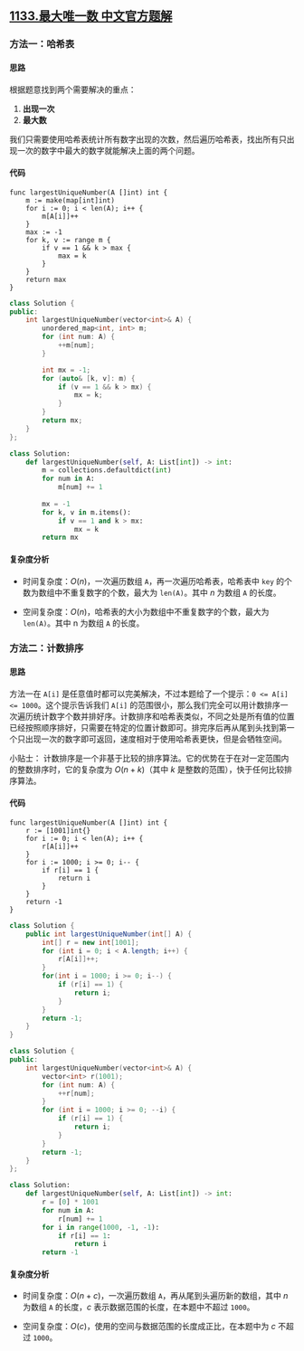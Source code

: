 ## [1133.最大唯一数 中文官方题解](https://leetcode.cn/problems/largest-unique-number/solutions/100000/zui-da-wei-yi-shu-by-leetcode-solution)
### 方法一：哈希表

#### 思路

根据题意找到两个需要解决的重点：

1. **出现一次**
2. **最大数**

我们只需要使用哈希表统计所有数字出现的次数，然后遍历哈希表，找出所有只出现一次的数字中最大的数字就能解决上面的两个问题。

#### 代码

```Golang [sol1] 
func largestUniqueNumber(A []int) int {
    m := make(map[int]int)
    for i := 0; i < len(A); i++ {
        m[A[i]]++
    }
    max := -1
    for k, v := range m {
        if v == 1 && k > max {
            max = k
        }
    }
    return max
}
```
```C++ [sol1]
class Solution {
public:
    int largestUniqueNumber(vector<int>& A) {
        unordered_map<int, int> m;
        for (int num: A) {
            ++m[num];
        }

        int mx = -1;
        for (auto& [k, v]: m) {
            if (v == 1 && k > mx) {
                mx = k;
            }
        }
        return mx;
    }
};
```
```Python [sol1]
class Solution:
    def largestUniqueNumber(self, A: List[int]) -> int:
        m = collections.defaultdict(int)
        for num in A:
            m[num] += 1
        
        mx = -1
        for k, v in m.items():
            if v == 1 and k > mx:
                mx = k
        return mx
```

#### 复杂度分析

- 时间复杂度：$O(n)$，一次遍历数组 `A`，再一次遍历哈希表，哈希表中 `key` 的个数为数组中不重复数字的个数，最大为 `len(A)`。其中 $n$ 为数组 `A` 的长度。

- 空间复杂度：$O(n)$，哈希表的大小为数组中不重复数字的个数，最大为 `len(A)`。其中 n 为数组 `A` 的长度。

### 方法二：计数排序

#### 思路

方法一在 `A[i]` 是任意值时都可以完美解决，不过本题给了一个提示：`0 <= A[i] <= 1000`。这个提示告诉我们 `A[i]` 的范围很小，那么我们完全可以用计数排序一次遍历统计数字个数并排好序。计数排序和哈希表类似，不同之处是所有值的位置已经按照顺序排好，只需要在特定的位置计数即可。排完序后再从尾到头找到第一个只出现一次的数字即可返回，速度相对于使用哈希表更快，但是会牺牲空间。

小贴士：
计数排序是一个非基于比较的排序算法。它的优势在于在对一定范围内的整数排序时，它的复杂度为 $Ο(n+k)$（其中 $k$ 是整数的范围），快于任何比较排序算法。

#### 代码

```Golang [sol2]
func largestUniqueNumber(A []int) int {
    r := [1001]int{}
    for i := 0; i < len(A); i++ {
        r[A[i]]++
    }
    for i := 1000; i >= 0; i-- {
        if r[i] == 1 {
            return i
        }
    }
    return -1
}
```
```Java [sol2]
class Solution {
    public int largestUniqueNumber(int[] A) {
        int[] r = new int[1001];
        for (int i = 0; i < A.length; i++) {
            r[A[i]]++;
        }
        for(int i = 1000; i >= 0; i--) {
            if (r[i] == 1) {
                return i;
            }
        }
        return -1;
    }
}
```
```C++ [sol2]
class Solution {
public:
    int largestUniqueNumber(vector<int>& A) {
        vector<int> r(1001);
        for (int num: A) {
            ++r[num];
        }
        for (int i = 1000; i >= 0; --i) {
            if (r[i] == 1) {
                return i;
            }
        }
        return -1;
    }
};
```
```Python [sol2]
class Solution:
    def largestUniqueNumber(self, A: List[int]) -> int:
        r = [0] * 1001
        for num in A:
            r[num] += 1
        for i in range(1000, -1, -1):
            if r[i] == 1:
                return i
        return -1
```

#### 复杂度分析

- 时间复杂度：$O(n + c)$，一次遍历数组 `A`，再从尾到头遍历新的数组，其中 $n$ 为数组 `A` 的长度，$c$ 表示数据范围的长度，在本题中不超过 `1000`。

- 空间复杂度：$O(c)$，使用的空间与数据范围的长度成正比，在本题中为 $c$ 不超过 `1000`。